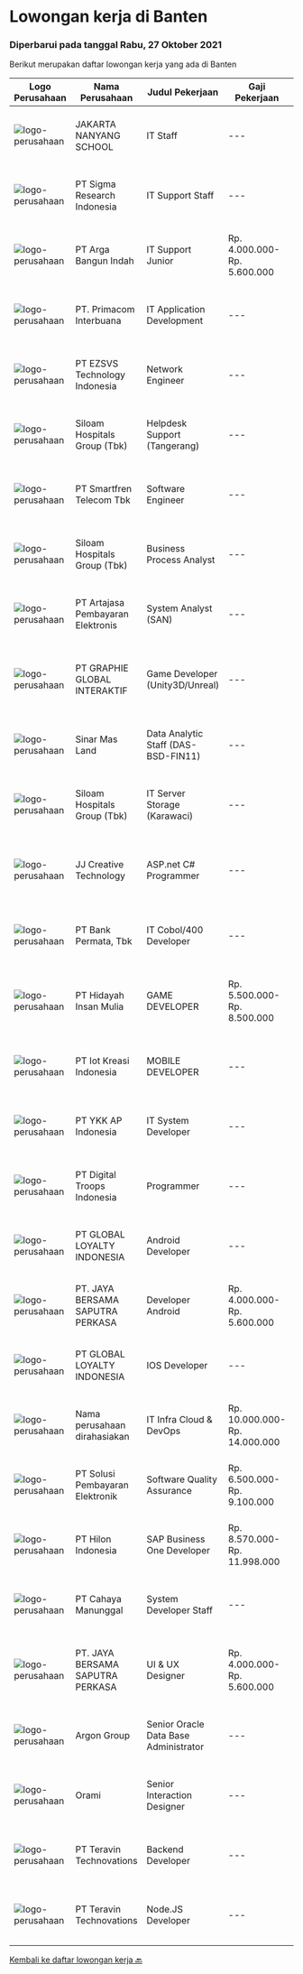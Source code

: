 
  # Lowongan kerja di Banten

  ### Diperbarui pada tanggal Rabu, 27 Oktober 2021

  Berikut merupakan daftar lowongan kerja yang ada di Banten

  |Logo Perusahaan | Nama Perusahaan | Judul Pekerjaan | Gaji Pekerjaan | Lokasi | Deskripsi | Tanggal diunggah | Pranala |
  | -------------- | --------------- | --------------- | --------- | --------- | -------------- | ------- | ----------- |
  |![logo-perusahaan](https://image-service-cdn.seek.com.au/94b57f89b0336762bdc9c51d385db0c4ab2e8b73/ee4dce1061f3f616224767ad58cb2fc751b8d2dc)|JAKARTA NANYANG SCHOOL|IT Staff|---|Tangerang|Responsibilities: Install and configure software and computer systems. Troubleshoot and resolve issues with software or hardware. Walk colleagues...|Selasa, 26 Oktober 2021|https://www.jobstreet.co.id/id/job/it-staff-3669609?token=0~ad409ebb-543f-4f42-8d81-9dc654437729&sectionRank=1&jobId=jobstreet-id-job-3669609|
|![logo-perusahaan](https://image-service-cdn.seek.com.au/10c712defab67868563e2ae585551b824b3c5b58/ee4dce1061f3f616224767ad58cb2fc751b8d2dc)|PT Sigma Research Indonesia|IT Support Staff|---|Banten|Deskripsi Pekerjaan: Mengatasi masalah jaringan. Mengembalikan system yang bermasalah saat digunakan user dengan waktu singkat. Melakukan pembaharuan...|Selasa, 26 Oktober 2021|https://www.jobstreet.co.id/id/job/it-support-staff-3669012?token=0~ad409ebb-543f-4f42-8d81-9dc654437729&sectionRank=2&jobId=jobstreet-id-job-3669012|
|![logo-perusahaan](https://image-service-cdn.seek.com.au/4e6870d78997ec11c97c60d451a9999d73ea1f8a/ee4dce1061f3f616224767ad58cb2fc751b8d2dc)|PT Arga Bangun Indah|IT Support Junior|Rp. 4.000.000-Rp. 5.600.000|Tangerang|Persyaratan: Berusia maksimal 31 tahun Berpendidikan terakhir minimal D3 dengan jurusan Teknik Informatika Memiliki pengalaman serupa selama 2-3 tahun...|Selasa, 26 Oktober 2021|https://www.jobstreet.co.id/id/job/it-support-junior-3668605?token=0~ad409ebb-543f-4f42-8d81-9dc654437729&sectionRank=3&jobId=jobstreet-id-job-3668605|
|![logo-perusahaan](https://image-service-cdn.seek.com.au/0962bebcc73085628db47370145df1013da6fb63/ee4dce1061f3f616224767ad58cb2fc751b8d2dc)|PT. Primacom Interbuana|IT Application Development|---|Tangerang|Deskripsi pekerjaan : Membuat / mengembangkan / memperbaiki sistem aplikasi sesuai dengan kebutuhan user &amp; perusahaan. Persyaratan: Pendidikan...|Selasa, 26 Oktober 2021|https://www.jobstreet.co.id/id/job/it-application-development-3669057?token=0~ad409ebb-543f-4f42-8d81-9dc654437729&sectionRank=4&jobId=jobstreet-id-job-3669057|
|![logo-perusahaan](https://image-service-cdn.seek.com.au/222ef7f904e92ed3cfb7de4aed6e07aa06164392/ee4dce1061f3f616224767ad58cb2fc751b8d2dc)|PT EZSVS Technology Indonesia|Network Engineer|---|Tangerang|Delivery project service to IDC customer or ICT customer. Equipments installation, and Equipment OS installation, config IP, coordinate for testing or...|Selasa, 26 Oktober 2021|https://www.jobstreet.co.id/id/job/network-engineer-3668549?token=0~ad409ebb-543f-4f42-8d81-9dc654437729&sectionRank=5&jobId=jobstreet-id-job-3668549|
|![logo-perusahaan](https://image-service-cdn.seek.com.au/345c1493afb46ede76c81b985551a9fc9c1945a3/ee4dce1061f3f616224767ad58cb2fc751b8d2dc)|Siloam Hospitals Group (Tbk)|Helpdesk Support (Tangerang)|---|Tangerang|Job Descriptions: Manage and troubleshooting computer hardware, software, systems, networks, printers and scanners. Support for operational activity...|Selasa, 26 Oktober 2021|https://www.jobstreet.co.id/id/job/helpdesk-support-tangerang-3668336?token=0~ad409ebb-543f-4f42-8d81-9dc654437729&sectionRank=6&jobId=jobstreet-id-job-3668336|
|![logo-perusahaan](https://image-service-cdn.seek.com.au/a7d86ff1433cd9e4958ce1a13925e8b1efa1928d/ee4dce1061f3f616224767ad58cb2fc751b8d2dc)|PT Smartfren Telecom Tbk|Software Engineer|---|Tangerang|Job Description: Understand business requirements and user expectations Coding development of the project Project deployment Manage agreed timeline to...|Selasa, 26 Oktober 2021|https://www.jobstreet.co.id/id/job/software-engineer-3655229?token=0~ad409ebb-543f-4f42-8d81-9dc654437729&sectionRank=7&jobId=jobstreet-id-job-3655229|
|![logo-perusahaan](https://image-service-cdn.seek.com.au/345c1493afb46ede76c81b985551a9fc9c1945a3/ee4dce1061f3f616224767ad58cb2fc751b8d2dc)|Siloam Hospitals Group (Tbk)|Business Process Analyst|---|Banten|Job Description: Analyze an organization and design its processes and system Assessing the business model and its integration with technology...|Senin, 25 Oktober 2021|https://www.jobstreet.co.id/id/job/business-process-analyst-3667144?token=0~ad409ebb-543f-4f42-8d81-9dc654437729&sectionRank=8&jobId=jobstreet-id-job-3667144|
|![logo-perusahaan](https://image-service-cdn.seek.com.au/55aded1287383eeeb6207d2664b4836add413aaf/ee4dce1061f3f616224767ad58cb2fc751b8d2dc)|PT Artajasa Pembayaran Elektronis|System Analyst (SAN)|---|Tangerang|Responsibilities: Deploy, maintain, and troubleshoot core business applications, including application servers, associated hardware, endpoints, and...|Senin, 25 Oktober 2021|https://www.jobstreet.co.id/id/job/system-analyst-san-3667667?token=0~ad409ebb-543f-4f42-8d81-9dc654437729&sectionRank=9&jobId=jobstreet-id-job-3667667|
|![logo-perusahaan](https://image-service-cdn.seek.com.au/2e9b30f32ffba0c2fa40f1f1fc980a1e7e39cf38/ee4dce1061f3f616224767ad58cb2fc751b8d2dc)|PT GRAPHIE GLOBAL INTERAKTIF|Game Developer (Unity3D/Unreal)|---|Jakarta Utara|Usia maksimal 40 tahun Pendidikan terakhir minimal D3 Menyenangi dunia aplikasi komputer dan pembuatan game Mempunyai kemampuan komunikasi yang baik...|Selasa, 26 Oktober 2021|https://www.jobstreet.co.id/id/job/game-developer-unity3d-unreal-3654180?token=0~ad409ebb-543f-4f42-8d81-9dc654437729&sectionRank=10&jobId=jobstreet-id-job-3654180|
|![logo-perusahaan](https://image-service-cdn.seek.com.au/6b423aea38035d4ae45b2a19376301d23a74f501/ee4dce1061f3f616224767ad58cb2fc751b8d2dc)|Sinar Mas Land|Data Analytic Staff (DAS-BSD-FIN11)|---|Banten|Job Description: Understand client requirements and how they translate in application features. Collaborate with a team of IT professionals to set...|Senin, 25 Oktober 2021|https://www.jobstreet.co.id/id/job/data-analytic-staff-das-bsd-fin11-3668163?token=0~ad409ebb-543f-4f42-8d81-9dc654437729&sectionRank=11&jobId=jobstreet-id-job-3668163|
|![logo-perusahaan](https://image-service-cdn.seek.com.au/345c1493afb46ede76c81b985551a9fc9c1945a3/ee4dce1061f3f616224767ad58cb2fc751b8d2dc)|Siloam Hospitals Group (Tbk)|IT Server Storage (Karawaci)|---|Tangerang|Job Descriptions: Designing and planing ICT infrastructure such as server, storage and virtualization. Perform server and storage capacity planning...|Senin, 25 Oktober 2021|https://www.jobstreet.co.id/id/job/it-server-storage-karawaci-3667646?token=0~ad409ebb-543f-4f42-8d81-9dc654437729&sectionRank=12&jobId=jobstreet-id-job-3667646|
|![logo-perusahaan](https://image-service-cdn.seek.com.au/c268df7940117025a87484bdc085ef5e08913a49/ee4dce1061f3f616224767ad58cb2fc751b8d2dc)|JJ Creative Technology|ASP.net C# Programmer|---|Tangerang|Job Description &amp; Requirment Familiar menggunakan dan mendeploy ASP.Net dan C#. Familiar menggunakan MSSQL. Javascript, React JS, Mengerti konsep...|Senin, 25 Oktober 2021|https://www.jobstreet.co.id/id/job/asp-net-c-programmer-3667571?token=0~ad409ebb-543f-4f42-8d81-9dc654437729&sectionRank=13&jobId=jobstreet-id-job-3667571|
|![logo-perusahaan](https://image-service-cdn.seek.com.au/12a3a2140ce85c2454cb71ba5502f4a7a535d8db/ee4dce1061f3f616224767ad58cb2fc751b8d2dc)|PT Bank Permata, Tbk|IT Cobol/400 Developer|---|Tangerang|Job description: Research and design system modules, program enhancements and modifications to existing programs or modules. Conducts research and...|Selasa, 26 Oktober 2021|https://www.jobstreet.co.id/id/job/it-cobol-400-developer-3669168?token=0~ad409ebb-543f-4f42-8d81-9dc654437729&sectionRank=14&jobId=jobstreet-id-job-3669168|
|![logo-perusahaan](https://image-service-cdn.seek.com.au/d9879c5f6dfa0ef17fe1fa350eeb224a141314aa/ee4dce1061f3f616224767ad58cb2fc751b8d2dc)|PT Hidayah Insan Mulia|GAME DEVELOPER|Rp. 5.500.000-Rp. 8.500.000|Tangerang|Skills and Qualifications1. 3-5 years experience with Unity Software/Content Development.2. Strong C# object-oriented programming and scripting...|Selasa, 26 Oktober 2021|https://www.jobstreet.co.id/id/job/game-developer-3654598?token=0~ad409ebb-543f-4f42-8d81-9dc654437729&sectionRank=15&jobId=jobstreet-id-job-3654598|
|![logo-perusahaan](https://us.123rf.com/450wm/pavelstasevich/pavelstasevich1811/pavelstasevich181101027/112815900-stock-vector-no-image-available-icon-flat-vector.jpg?ver=6)|PT Iot Kreasi Indonesia|MOBILE DEVELOPER|---|Tangerang|Qualification: Minimum Diploma or Bachelor degree in related field Minimum experience is 3 years in related filed Understanding in OOP Strong...|Rabu, 27 Oktober 2021|https://www.jobstreet.co.id/id/job/mobile-developer-3665996?token=0~ad409ebb-543f-4f42-8d81-9dc654437729&sectionRank=16&jobId=jobstreet-id-job-3665996|
|![logo-perusahaan](https://image-service-cdn.seek.com.au/137f7e23693c887f29135f9a0b3432e715df6933/ee4dce1061f3f616224767ad58cb2fc751b8d2dc)|PT YKK AP Indonesia|IT System Developer|---|Banten|JOB REQUIREMENTS Maximum 30 years old Have a bachelor degree in informatics engineering with the latest IPK minimum of 3.00 Minimum 2 years of working...|Selasa, 26 Oktober 2021|https://www.jobstreet.co.id/id/job/it-system-developer-3668493?token=0~ad409ebb-543f-4f42-8d81-9dc654437729&sectionRank=17&jobId=jobstreet-id-job-3668493|
|![logo-perusahaan](https://image-service-cdn.seek.com.au/4d91d8c86048f4300c8c333c8c8351b7dff33e27/ee4dce1061f3f616224767ad58cb2fc751b8d2dc)|PT Digital Troops Indonesia|Programmer|---|Tangerang|Usia minimal 22 Tahun Kandidat harus memiliki setidaknya Gelar Sarjana di Ilmu Komputer/Teknologi Informasi atau setara. Setidaknya memiliki 1 tahun...|Senin, 25 Oktober 2021|https://www.jobstreet.co.id/id/job/programmer-3667721?token=0~ad409ebb-543f-4f42-8d81-9dc654437729&sectionRank=18&jobId=jobstreet-id-job-3667721|
|![logo-perusahaan](https://image-service-cdn.seek.com.au/95cd0784468c268fc4f9348448140f01ea2254ab/ee4dce1061f3f616224767ad58cb2fc751b8d2dc)|PT GLOBAL LOYALTY INDONESIA|Android Developer|---|Tangerang|Job Descriptions: Create, maintain, and improve native Android Apps Be part of a team and collaborate across teams Write clean code using latest...|Selasa, 26 Oktober 2021|https://www.jobstreet.co.id/id/job/android-developer-3669397?token=0~ad409ebb-543f-4f42-8d81-9dc654437729&sectionRank=19&jobId=jobstreet-id-job-3669397|
|![logo-perusahaan](https://image-service-cdn.seek.com.au/20e578977734f53d5bf81045ac232fe57bb533b1/ee4dce1061f3f616224767ad58cb2fc751b8d2dc)|PT. JAYA BERSAMA  SAPUTRA PERKASA|Developer Android|Rp. 4.000.000-Rp. 5.600.000|Banten|Saat ini kami sudah memiliki 4 CABANG di Jakarta, Bandung, Solo, dan Surabaya, dan sedang terus berkembang membuka Cabang Perusahaan...|Selasa, 26 Oktober 2021|https://www.jobstreet.co.id/id/job/developer-android-3668366?token=0~ad409ebb-543f-4f42-8d81-9dc654437729&sectionRank=20&jobId=jobstreet-id-job-3668366|
|![logo-perusahaan](https://image-service-cdn.seek.com.au/95cd0784468c268fc4f9348448140f01ea2254ab/ee4dce1061f3f616224767ad58cb2fc751b8d2dc)|PT GLOBAL LOYALTY INDONESIA|IOS Developer|---|Tangerang|Job Descriptions: Create, maintain, and improve native IOS Apps Be part of a team and collaborate across teams Write clean code using latest...|Selasa, 26 Oktober 2021|https://www.jobstreet.co.id/id/job/ios-developer-3669374?token=0~ad409ebb-543f-4f42-8d81-9dc654437729&sectionRank=21&jobId=jobstreet-id-job-3669374|
|![logo-perusahaan](https://us.123rf.com/450wm/pavelstasevich/pavelstasevich1811/pavelstasevich181101027/112815900-stock-vector-no-image-available-icon-flat-vector.jpg?ver=6)|Nama perusahaan dirahasiakan|IT Infra Cloud & DevOps|Rp. 10.000.000-Rp. 14.000.000|Banten|Job DescriptionIT Infrastructure Team is seeking a strong and seasoned technical person with an emphasis on Infrastructure and transactions for online...|Senin, 25 Oktober 2021|https://www.jobstreet.co.id/id/job/it-infra-cloud-devops-3668070?token=0~ad409ebb-543f-4f42-8d81-9dc654437729&sectionRank=22&jobId=jobstreet-id-job-3668070|
|![logo-perusahaan](https://image-service-cdn.seek.com.au/0401c56e928487d2f29123172ea6acb5d2a335c6/ee4dce1061f3f616224767ad58cb2fc751b8d2dc)|PT Solusi Pembayaran Elektronik|Software Quality Assurance|Rp. 6.500.000-Rp. 9.100.000|Tangerang|Hi SPEcial People!SPE Solution sedang membuka peluang bagi kalian yang tertarik dengan Industri Fintech untuk bergabung menjadi Software Quality...|Sabtu, 23 Oktober 2021|https://www.jobstreet.co.id/id/job/software-quality-assurance-3658382?token=0~ad409ebb-543f-4f42-8d81-9dc654437729&sectionRank=23&jobId=jobstreet-id-job-3658382|
|![logo-perusahaan](https://image-service-cdn.seek.com.au/ead88ef997a44c455d2a9211e5069257260f5e63/ee4dce1061f3f616224767ad58cb2fc751b8d2dc)|PT Hilon Indonesia|SAP Business One Developer|Rp. 8.570.000-Rp. 11.998.000|Tangerang|Maximum 35 Years Old Must possess at least Bachelor degree in any field At least 2 years of working as A Developer At least 1 year of working as A SAP...|Selasa, 26 Oktober 2021|https://www.jobstreet.co.id/id/job/sap-business-one-developer-3653009?token=0~ad409ebb-543f-4f42-8d81-9dc654437729&sectionRank=24&jobId=jobstreet-id-job-3653009|
|![logo-perusahaan](https://image-service-cdn.seek.com.au/7aa6b310235b9fb1061ddb8ea76341088d18de07/ee4dce1061f3f616224767ad58cb2fc751b8d2dc)|PT Cahaya Manunggal|System Developer Staff|---|Tangerang|Requirements: Candidate must possess at least Bachelor’s Degree in Information Technology or equivalent with minimum GPA 3.00 1 year(s) of working...|Senin, 25 Oktober 2021|https://www.jobstreet.co.id/id/job/system-developer-staff-3667943?token=0~ad409ebb-543f-4f42-8d81-9dc654437729&sectionRank=25&jobId=jobstreet-id-job-3667943|
|![logo-perusahaan](https://image-service-cdn.seek.com.au/20e578977734f53d5bf81045ac232fe57bb533b1/ee4dce1061f3f616224767ad58cb2fc751b8d2dc)|PT. JAYA BERSAMA  SAPUTRA PERKASA|UI & UX Designer|Rp. 4.000.000-Rp. 5.600.000|Banten|Kami mencari desainer UI UX Developer berbakat untuk bergabung dengan tim kami. Anda akan mengubah antarmuka menjadi pengalaman pengguna yang kaya,...|Selasa, 26 Oktober 2021|https://www.jobstreet.co.id/id/job/ui-ux-designer-3668330?token=0~ad409ebb-543f-4f42-8d81-9dc654437729&sectionRank=26&jobId=jobstreet-id-job-3668330|
|![logo-perusahaan](https://image-service-cdn.seek.com.au/6c568ba36780642b30de509e2e495cad6ae4c026/ee4dce1061f3f616224767ad58cb2fc751b8d2dc)|Argon Group|Senior Oracle Data Base Administrator|---|Banten|Job Responsibilities : Manage availability, performance and security of business application and database Design application and database architecture...|Selasa, 26 Oktober 2021|https://www.jobstreet.co.id/id/job/senior-oracle-data-base-administrator-3654362?token=0~ad409ebb-543f-4f42-8d81-9dc654437729&sectionRank=27&jobId=jobstreet-id-job-3654362|
|![logo-perusahaan](https://image-service-cdn.seek.com.au/5665bd4fde839b0909a79c4061baca3eb4f22607/ee4dce1061f3f616224767ad58cb2fc751b8d2dc)|Orami|Senior Interaction Designer|---|Tangerang|Job Description: Collaborate with product managers, developers, and designers (UI/UX and visual) to simplify complex products Be the behavioral...|Selasa, 26 Oktober 2021|https://www.jobstreet.co.id/id/job/senior-interaction-designer-3669667?token=0~ad409ebb-543f-4f42-8d81-9dc654437729&sectionRank=28&jobId=jobstreet-id-job-3669667|
|![logo-perusahaan](https://image-service-cdn.seek.com.au/00c5fccd7e7da99c6c551506f244b709f37b24cb/ee4dce1061f3f616224767ad58cb2fc751b8d2dc)|PT Teravin Technovations|Backend Developer|---|Jakarta Raya|We are looking for a Java Developer with experience in building high-performing, scalable, enterprise-grade applications. You will be part of a...|Senin, 25 Oktober 2021|https://www.jobstreet.co.id/id/job/backend-developer-3667185?token=0~ad409ebb-543f-4f42-8d81-9dc654437729&sectionRank=29&jobId=jobstreet-id-job-3667185|
|![logo-perusahaan](https://image-service-cdn.seek.com.au/00c5fccd7e7da99c6c551506f244b709f37b24cb/ee4dce1061f3f616224767ad58cb2fc751b8d2dc)|PT Teravin Technovations|Node.JS Developer|---|Jakarta Pusat|Requirements: Minimum 1 year experience in using Node.Js Good in English Creative Person, problem solving, good attitude, eager to learn Able to...|Senin, 25 Oktober 2021|https://www.jobstreet.co.id/id/job/node-js-developer-3667187?token=0~ad409ebb-543f-4f42-8d81-9dc654437729&sectionRank=30&jobId=jobstreet-id-job-3667187|


  [Kembali ke daftar lowongan kerja 🔙](../README.md#daftar-lowongan-kerja)
  